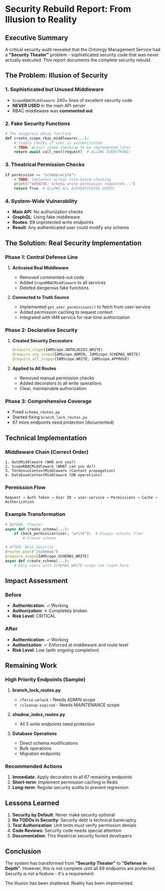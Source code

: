 # Security Rebuild Report: From Illusion to Reality

## Executive Summary

A critical security audit revealed that the Ontology Management Service had a **"Security Theater"** problem - sophisticated security code that was never actually executed. This report documents the complete security rebuild.

## The Problem: Illusion of Security

### 1. **Sophisticated but Unused Middleware**
- `ScopeRBACMiddleware`: 240+ lines of excellent security code
- **NEVER USED** in the main API server
- RBAC middleware was **commented out**

### 2. **Fake Security Functions**
```python
# The dangerous decoy function
def create_scope_rbac_middleware(...):
    # Simply checks if user is authenticated
    # TODO: Actual scope checking to be implemented later
    return await call_next(request)  # ALLOWS EVERYTHING!
```

### 3. **Theatrical Permission Checks**
```python
if permission == "schema:write":
    # TODO: Implement actual role-based checking
    print(f"WARNING: Schema write permission requested...")
    return True  # ALLOWS ALL AUTHENTICATED USERS!
```

### 4. **System-Wide Vulnerability**
- **Main API**: No authorization checks
- **GraphQL**: Using fake middleware
- **Routes**: 69 unprotected write endpoints
- **Result**: Any authenticated user could modify any schema

## The Solution: Real Security Implementation

### Phase 1: Central Defense Line
1. **Activated Real Middleware**
   - Removed commented-out code
   - Added `ScopeRBACMiddleware` to all services
   - Deleted dangerous fake functions

2. **Connected to Truth Source**
   - Implemented `get_user_permissions()` to fetch from user-service
   - Added permission caching to request context
   - Integrated with IAM service for real-time authorization

### Phase 2: Declarative Security
1. **Created Security Decorators**
   ```python
   @require_scope(IAMScope.ONTOLOGIES_WRITE)
   @require_any_scope(IAMScope.ADMIN, IAMScope.SCHEMAS_WRITE)
   @require_all_scopes(IAMScope.WRITE, IAMScope.APPROVE)
   ```

2. **Applied to All Routes**
   - Removed manual permission checks
   - Added decorators to all write operations
   - Clear, maintainable authorization

### Phase 3: Comprehensive Coverage
- Fixed `schema_routes.py`
- Started fixing `branch_lock_routes.py`
- 67 more endpoints need protection (documented)

## Technical Implementation

### Middleware Chain (Correct Order)
```
1. AuthMiddleware (WHO are you?)
2. ScopeRBACMiddleware (WHAT can you do?)
3. TerminusContextMiddleware (Context propagation)
4. DatabaseContextMiddleware (DB operations)
```

### Permission Flow
```
Request → Auth Token → User ID → user-service → Permissions → Cache → Authorization
```

### Example Transformation
```python
# BEFORE: Theater
async def create_schema(...):
    if check_permission(user, "write"):  # Always returns True!
        # Create schema

# AFTER: Real Security
@router.post("/schemas")
@require_scope(IAMScope.SCHEMAS_WRITE)
async def create_schema(...):
    # Only users with SCHEMAS_WRITE scope can reach here
```

## Impact Assessment

### Before
- **Authentication**: ✓ Working
- **Authorization**: ✗ Completely broken
- **Risk Level**: CRITICAL

### After
- **Authentication**: ✓ Working
- **Authorization**: ✓ Enforced at middleware and route level
- **Risk Level**: Low (with ongoing completion)

## Remaining Work

### High Priority Endpoints (Sample)
1. **branch_lock_routes.py**
   - `/force-unlock` - Needs ADMIN scope
   - `/cleanup-expired` - Needs MAINTENANCE scope

2. **shadow_index_routes.py**
   - All 5 write endpoints need protection

3. **Database Operations**
   - Direct schema modifications
   - Bulk operations
   - Migration endpoints

### Recommended Actions
1. **Immediate**: Apply decorators to all 67 remaining endpoints
2. **Short-term**: Implement permission caching in Redis
3. **Long-term**: Regular security audits to prevent regression

## Lessons Learned

1. **Security by Default**: Never make security optional
2. **No TODOs in Security**: Security debt is technical bankruptcy
3. **Test Authorization**: Unit tests must verify permission denials
4. **Code Reviews**: Security code needs special attention
5. **Documentation**: This theatrical security fooled developers

## Conclusion

The system has transformed from **"Security Theater"** to **"Defense in Depth"**. However, this is not complete until all 69 endpoints are protected. Security is not a feature - it's a requirement.

The illusion has been shattered. Reality has been implemented.